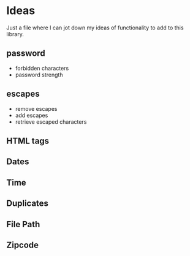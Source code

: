 # Ideas

Just a file where I can jot down my ideas of functionality to add to this library.

## password

- forbidden characters
- password strength

## escapes

- remove escapes
- add escapes
- retrieve escaped characters

## HTML tags

## Dates

## Time

## Duplicates

## File Path

## Zipcode
